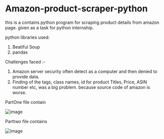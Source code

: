 # Amazon-product-scraper-python
this is a contains python program for scraping product details from amazon page. given as a task for python internship.

python libraries used:
1. Beatiful Soup
2. pandas

Challenges faced :- 
1. Amazon server security often detect as a computer and then denied to provide data.
2. Finding of the tags, class names, id for product Titles, Price, ASIN number etc, was a big problem. because source code of amazon is worse.

PartOne file contain
  
![image](https://user-images.githubusercontent.com/81412984/226697089-f333bd4a-50c5-4672-ac37-3de51ba4a2c9.png)


Parttwo file contains

![image](https://user-images.githubusercontent.com/81412984/226697558-7142a4c6-2700-4407-a5a3-b7efb26921f8.png)
